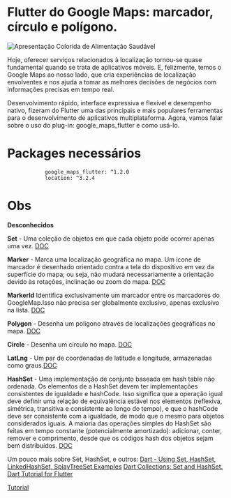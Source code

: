 # Flutter do Google Maps: marcador, círculo e polígono.

![Apresentação Colorida de Alimentação Saudável](https://user-images.githubusercontent.com/61892998/113002010-c3e1e900-9147-11eb-94a3-3523810893d6.png)

Hoje, oferecer serviços relacionados à localização tornou-se quase fundamental quando se trata de aplicativos móveis. E, felizmente, temos o Google Maps ao nosso lado, que cria experiências de localização envolventes e nos ajuda a tomar as melhores decisões de negócios com informações precisas em tempo real.

Desenvolvimento rápido, interface expressiva e flexível e desempenho nativo, fizeram do Flutter uma das principais e mais populares ferramentas para o desenvolvimento de aplicativos multiplataforma. Agora, vamos falar sobre o uso do plug-in: google_maps_flutter e como usá-lo.

# Packages necessários

                google_maps_flutter: ^1.2.0
                location: ^3.2.4
# Obs

**Desconhecidos**

**Set** - Uma coleção de objetos em que cada objeto pode ocorrer apenas uma vez. [DOC](https://api.flutter.dev/flutter/dart-core/Set-class.html)

**Marker** - Marca uma localização geográfica no mapa. Um ícone de marcador é desenhado orientado contra a tela do dispositivo em vez da superfície do mapa; ou seja, não mudará necessariamente a orientação devido às rotações, inclinação ou zoom do mapa. [DOC](https://pub.dev/documentation/google_maps_flutter_platform_interface/2.0.2/google_maps_flutter_platform_interface/Marker-class.html)

**MarkerId** Identifica exclusivamente um marcador entre os marcadores do GoogleMap.Isso não precisa ser globalmente exclusivo, apenas exclusivo na lista. [DOC](https://pub.dev/documentation/google_maps_flutter_platform_interface/2.0.2/google_maps_flutter_platform_interface/MarkerId-class.html)

**Polygon** - Desenha um polígono através de localizações geográficas no mapa. [DOC](https://pub.dev/documentation/google_maps_flutter_platform_interface/2.0.2/google_maps_flutter_platform_interface/Polygon-class.html)

**Circle** - Desenha um círculo no mapa. [DOC](https://pub.dev/documentation/google_maps_flutter_platform_interface/2.0.2/google_maps_flutter_platform_interface/Circle-class.html)

**LatLng** - Um par de coordenadas de latitude e longitude, armazenadas como graus.[DOC](https://pub.dev/documentation/google_maps_flutter_platform_interface/2.0.2/google_maps_flutter_platform_interface/LatLng-class.html)


**HashSet** - Uma implementação de conjunto baseada em hash table não ordenada. Os elementos de a HashSet devem ter implementações consistentes de igualdade e hashCode. Isso significa que a operação igual deve definir uma relação de equivalência estável nos elementos (reflexiva, simétrica, transitiva e consistente ao longo do tempo), e que o hashCode deve ser consistente com a igualdade, de modo que o mesmo para objetos considerados iguais. A maioria das operações simples do HashSet são feitas em tempo constante (potencialmente amortizado): adicionar, conter, remover e comprimento, desde que os códigos hash dos objetos sejam bem distribuídos. [DOC](https://api.flutter.dev/flutter/dart-collection/HashSet-class.html)


Um pouco mais sobre Set, HashSet, e outros: 
[Dart - Using Set, HashSet, LinkedHashSet, SplayTreeSet Examples](https://www.woolha.com/tutorials/dart-using-set-hashset-linkedhashset-splaytreeset-examples)
[Dart Collections: Set and HashSet. Dart Tutorial for Flutter](https://www.youtube.com/watch?v=xEWi5LCbCCM&ab_channel=Smartherd)

[Tutorial](https://medium.com/@zeh.henrique92/google-maps-flutter-marker-circle-and-polygon-c71f4ea64498)
